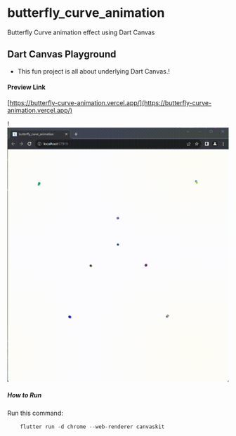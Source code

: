 # butterfly_curve_animation

Butterfly Curve animation effect using Dart Canvas

## Dart Canvas Playground

- This fun project is all about underlying Dart Canvas.!

#### Preview Link

[https://butterfly-curve-animation.vercel.app/](https://butterfly-curve-animation.vercel.app/)

!![butterfly_curve_animation.gif](assets/butterfly_curve_animation.gif)


##### How to Run

Run this command: 
```dart
    flutter run -d chrome --web-renderer canvaskit
```